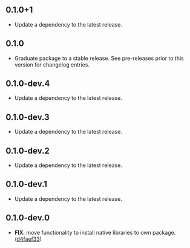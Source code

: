 ## 0.1.0+1

 - Update a dependency to the latest release.

## 0.1.0

 - Graduate package to a stable release. See pre-releases prior to this version for changelog entries.

## 0.1.0-dev.4

 - Update a dependency to the latest release.

## 0.1.0-dev.3

 - Update a dependency to the latest release.

## 0.1.0-dev.2

 - Update a dependency to the latest release.

## 0.1.0-dev.1

 - Update a dependency to the latest release.

## 0.1.0-dev.0

 - **FIX**: move functionality to install native libraries to own package. ([d4faef33](https://github.com/cbl-dart/cbl-dart/commit/d4faef33bf654ac5365f11c874bfe422bbe89858))

